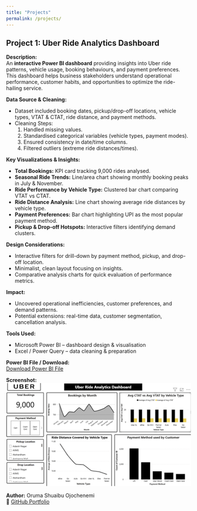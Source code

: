 ```yaml
---
title: "Projects"
permalink: /projects/
---
```


## Project 1: Uber Ride Analytics Dashboard

**Description:**  
An **interactive Power BI dashboard** providing insights into Uber ride patterns, vehicle usage, booking behaviours, and payment preferences. This dashboard helps business stakeholders understand operational performance, customer habits, and opportunities to optimize the ride-hailing service.

**Data Source & Cleaning:**  
- Dataset included booking dates, pickup/drop-off locations, vehicle types, VTAT & CTAT, ride distance, and payment methods.  
- Cleaning Steps:
  1. Handled missing values.  
  2. Standardised categorical variables (vehicle types, payment modes).  
  3. Ensured consistency in date/time columns.  
  4. Filtered outliers (extreme ride distances/times).

**Key Visualizations & Insights:**  
- **Total Bookings:** KPI card tracking 9,000 rides analysed.  
- **Seasonal Ride Trends:** Line/area chart showing monthly booking peaks in July & November.  
- **Ride Performance by Vehicle Type:** Clustered bar chart comparing VTAT vs CTAT.  
- **Ride Distance Analysis:** Line chart showing average ride distances by vehicle type.  
- **Payment Preferences:** Bar chart highlighting UPI as the most popular payment method.  
- **Pickup & Drop-off Hotspots:** Interactive filters identifying demand clusters.

**Design Considerations:**  
- Interactive filters for drill-down by payment method, pickup, and drop-off location.  
- Minimalist, clean layout focusing on insights.  
- Comparative analysis charts for quick evaluation of performance metrics.

**Impact:**  
- Uncovered operational inefficiencies, customer preferences, and demand patterns.  
- Potential extensions: real-time data, customer segmentation, cancellation analysis.

**Tools Used:**  
- Microsoft Power BI – dashboard design & visualisation  
- Excel / Power Query – data cleaning & preparation

**Power BI File / Download:**  
[Download Power BI File](https://github.com/orumaa/data-analytics-portfolio1/blob/main/Uber%20Ride%20Analytics%20Dashboard.pbix)  

**Screenshot:**  
![Dashboard Overview](assets/images/Dashboard.png)

**Author:** Oruma Shuaibu Ojochenemi  
🔗 [GitHub Portfolio](https://github.com/orumaa)


